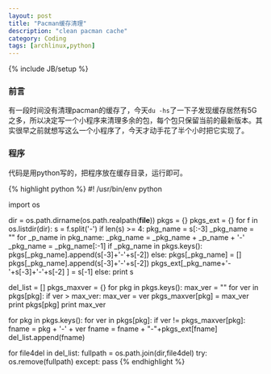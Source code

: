```yaml
---
layout: post
title: "Pacman缓存清理"
description: "clean pacman cache"
category: Coding
tags: [archlinux,python]
---
```

{% include JB/setup %}

### 前言
有一段时间没有清理pacman的缓存了，今天`du -hs`了一下子发现缓存居然有5G之多，所以决定写一个小程序来清理多余的包，每个包只保留当前的最新版本。其实很早之前就想写这么一个小程序了，今天才动手花了半个小时把它实现了。

### 程序
代码是用python写的，把程序放在缓存目录，运行即可。
<!--more-->
{% highlight python %}
#! /usr/bin/env python

import os

dir =  os.path.dirname(os.path.realpath(__file__))
pkgs = {}
pkgs_ext = {}
for f in os.listdir(dir):
    s = f.split('-')
    if len(s) >= 4:
        pkg_name = s[:-3]
        _pkg_name = ""
        for _p_name in pkg_name:
            _pkg_name = _pkg_name + _p_name + '-'
        _pkg_name = _pkg_name[:-1]
        if _pkg_name in pkgs.keys():
            pkgs[_pkg_name].append(s[-3]+'-'+s[-2])
        else:
            pkgs[_pkg_name] = []
            pkgs[_pkg_name].append(s[-3]+'-'+s[-2])
        pkgs_ext[_pkg_name+'-'+s[-3]+'-'+s[-2] ] = s[-1]
    else:
        print s

del_list = []
pkgs_maxver = {}
for pkg in pkgs.keys():
    max_ver = ""
    for ver in pkgs[pkg]:
        if ver > max_ver:
            max_ver = ver
    pkgs_maxver[pkg] = max_ver 
    print pkgs[pkg]
    print max_ver

for pkg in pkgs.keys():
    for ver in pkgs[pkg]:
        if ver != pkgs_maxver[pkg]:
            fname = pkg + '-' + ver
            fname = fname + "-"+pkgs_ext[fname]
            del_list.append(fname)


for file4del in del_list:
    fullpath = os.path.join(dir,file4del)
    try:
        os.remove(fullpath)
    except:
        pass
{% endhighlight %}

